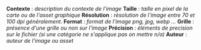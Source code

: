 **Contexte** : *description du contexte de l'image*
**Taille** : *taille en pixel de la carte ou de l'asset graphique*
**Résolution** : *résolution de l'image entre 70 et 100 dpi généralement*.
**Format** : *format de l'image png, jpg, webp ...*
**Grille** : *présence d'une grille ou non sur l'image*
**Précision** : *éléments de precision sur le fichier (si une catégorie ne s'applique pas on mettre n/a)*
**Auteur** : *auteur de l'image ou asset*
